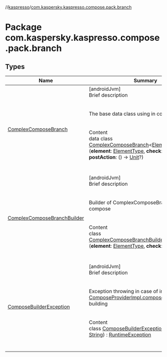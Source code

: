 //[kaspresso](../index.md)/[com.kaspersky.kaspresso.compose.pack.branch](index.md)



# Package com.kaspersky.kaspresso.compose.pack.branch  


## Types  
  
|  Name|  Summary| 
|---|---|
| [ComplexComposeBranch](-complex-compose-branch/index.md)| [androidJvm]  <br>Brief description  <br><br><br>The base data class using in compose<br><br>  <br>Content  <br>data class [ComplexComposeBranch](-complex-compose-branch/index.md)<[ElementType](-complex-compose-branch/index.md)>(**element**: [ElementType](-complex-compose-branch/index.md), **check**: () -> [Unit](https://kotlinlang.org/api/latest/jvm/stdlib/kotlin/-unit/index.html), **postAction**: () -> [Unit](https://kotlinlang.org/api/latest/jvm/stdlib/kotlin/-unit/index.html)?)  <br><br><br>
| [ComplexComposeBranchBuilder](-complex-compose-branch-builder/index.md)| [androidJvm]  <br>Brief description  <br><br><br>Builder of ComplexComposeBranch's using in compose<br><br>  <br>Content  <br>class [ComplexComposeBranchBuilder](-complex-compose-branch-builder/index.md)<[ElementType](-complex-compose-branch-builder/index.md)>(**element**: [ElementType](-complex-compose-branch-builder/index.md), **check**: () -> [Unit](https://kotlinlang.org/api/latest/jvm/stdlib/kotlin/-unit/index.html))  <br><br><br>
| [ComposeBuilderException](-compose-builder-exception/index.md)| [androidJvm]  <br>Brief description  <br><br><br>Exception throwing in case of incorrect [ComposeProviderImpl.compose](../com.kaspersky.kaspresso.compose/-compose-provider-impl/compose.md) expression building<br><br>  <br>Content  <br>class [ComposeBuilderException](-compose-builder-exception/index.md)(**message**: [String](https://kotlinlang.org/api/latest/jvm/stdlib/kotlin/-string/index.html)) : [RuntimeException](https://docs.oracle.com/javase/8/docs/api/java/lang/RuntimeException.html)  <br><br><br>


